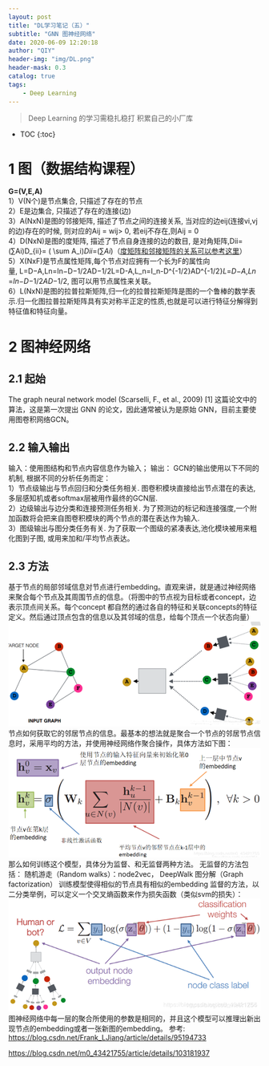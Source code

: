 ```yaml
---
layout: post
title: "DL学习笔记（五）"
subtitle: "GNN 图神经网络"
date: 2020-06-09 12:20:18
author: "QIY"
header-img: "img/DL.png"
header-mask: 0.3
catalog: true
tags:
    - Deep Learning
---
```



> Deep Learning 的学习需稳扎稳打 积累自己的小厂库

* TOC
{:toc}

# 1 图（数据结构课程）
**G=(V,E,A)**<br />
1）V(N个)是节点集合, 只描述了存在的节点<br />
2）E是边集合, 只描述了存在的连接(边)<br />
3）A(NxN)是图的邻接矩阵, 描述了节点之间的连接关系,
当对应的边eij(连接vi,vj的边)存在的时候, 则对应的Aij = wij\> 0, 若eij不存在,则Aij = 0<br />
4）D(NxN)是图的度矩阵, 描述了节点自身连接的边的数目, 是对角矩阵,Dii=(∑Ai)D_{ii}= ( \\sum
A_i)*Dii*​=(∑*Ai*​)（[度矩阵和邻接矩阵的关系可以参考这里](https://blog.csdn.net/Frank_LJiang/article/details/95214027)）<br />
5）X(NxF)是节点属性矩阵,每个节点对应拥有一个长为F的属性向量, L=D−A,Ln=In−D−1/2AD−1/2L=D-A,L_n=I_n-D\^{-1/2}AD\^{-1/2}*L*=*D*−*A*,*Ln*​=*In*​−*D*−1/2*AD*−1/2,
图可以用节点属性来关联。<br />
6）L(NxN)是图的拉普拉斯矩阵,归一化的拉普拉斯矩阵是图的一个鲁棒的数学表示.归一化图拉普拉斯矩阵具有实对称半正定的性质,也就是可以进行特征分解得到特征值和特征向量。<br />
# 2 图神经网络
## 2.1 起始
The graph neural network model (Scarselli, F., et al., 2009) [1]
这篇论文中的算法，这是第一次提出 GNN 的论文，因此通常被认为是原始
GNN，目前主要使用图卷积网络GCN。
## 2.2 输入输出
输入：使用图结构和节点内容信息作为输入；
输出：
GCN的输出使用以下不同的机制, 根据不同的分析任务而定：<br />
1）节点级输出与节点回归和分类任务相关. 图卷积模块直接给出节点潜在的表达,多层感知机或者softmax层被用作最终的GCN层.<br />
2）边级输出与边分类和连接预测任务相关. 为了预测边的标记和连接强度,一个附加函数将会把来自图卷积模块的两个节点的潜在表达作为输入.<br />
3）图级输出与图分类任务有关. 为了获取一个图级的紧凑表达,池化模块被用来粗化图到子图, 或用来加和/平均节点表达。<br />
## 2.3 方法
基于节点的局部邻域信息对节点进行embedding。直观来讲，就是通过神经网络来聚合每个节点及其周围节点的信息。（将图中的节点视为目标或者concept，边表示顶点间关系。每个concept
都自然的通过各自的特征和关联concepts的特征定义。然后通过顶点包含的信息以及其邻域的信息，给每个顶点一个状态向量）
![](/img/in-post/200609_GNN/63f9dfb95bdce67e0eaeb964c8158ac3.png)
节点如何获取它的邻居节点的信息。最基本的想法就是聚合一个节点的邻居节点信息时，采用平均的方法，并使用神经网络作聚合操作，具体方法如下图：
![](/img/in-post/200609_GNN/6567c247fdcb809e00d787686a4a3c59.png)
那么如何训练这个模型，具体分为监督、和无监督两种方法。
无监督的方法包括：
随机游走（Random walks）：node2vec， DeepWalk
图分解（Graph factorization）
训练模型使得相似的节点具有相似的embedding
监督的方法，以二分类举例，可以定义一个交叉熵函数来作为损失函数（类似svm的损失）：
![](/img/in-post/200609_GNN/7552b140229686d1faafeb152e335969.png)
图神经网络中每一层的聚合所使用的参数是相同的，并且这个模型可以推理出新出现节点的embedding或者一张新图的embedding。
参考:
<https://blog.csdn.net/Frank_LJiang/article/details/95194733>

<https://blog.csdn.net/m0_43421755/article/details/103181937>
